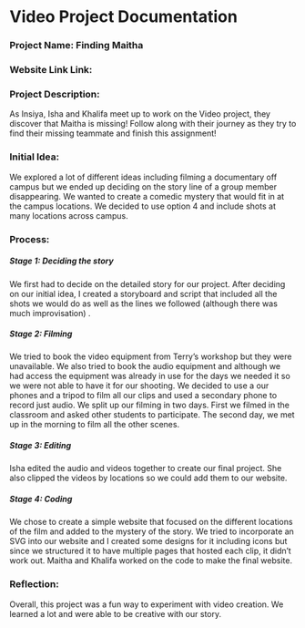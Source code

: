 # Video Project Documentation

### Project Name: Finding Maitha

### Website Link Link: []()

### Project Description:

As Insiya, Isha and Khalifa meet up to work on the Video project, they discover that Maitha is missing! Follow along with their journey as they try to find their missing teammate and finish this assignment!

### Initial Idea:

We explored a lot of different ideas including filming a documentary off campus but we ended up deciding on the story line of a group member disappearing. We wanted to create a comedic mystery that would fit in at the campus locations. We decided to use option 4 and include shots at many locations across campus.

### Process:

##### Stage 1: Deciding the story

We first had to decide on the detailed story for our project. After deciding on our initial idea, I created a storyboard and script that included all the shots we would do as well as the lines we followed (although there was much improvisation) .                           
       
##### Stage 2: Filming

We tried to book the video equipment from Terry’s workshop but they were unavailable. We also tried to book the audio equipment and although we had access the equipment was already in use for the days we needed it so we were not able to have it for our shooting. We decided to use a our phones and a tripod to film all our clips and used a secondary phone to record just audio. We split up our filming in two days. First we filmed in the classroom and asked other students to participate. The second day, we met up in the morning to film all the other scenes. 

##### Stage 3: Editing

Isha edited the audio and videos together to create our final project. She also clipped the videos by locations so we could add them to our website.

##### Stage 4: Coding

We chose to create a simple website that focused on the different locations of the film and added to the mystery of the story. We tried to incorporate an SVG into our website and I created some designs for it including icons but since we structured it to have multiple pages that hosted each clip, it didn’t work out. Maitha and Khalifa worked on the code to make the final website. 

### Reflection:

Overall, this project was a fun way to experiment with video creation. We learned a lot and were able to be creative with our story. 
